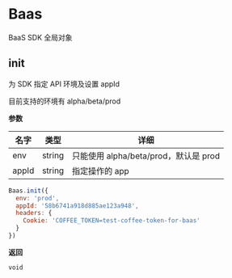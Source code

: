 # Baas

BaaS SDK 全局对象

## init

为 SDK 指定 API 环境及设置 appId

<p class="tip">目前支持的环境有 alpha/beta/prod</p>

**参数**

| 名字 | 类型 | 详细 |
| ---- | ---- | ------ |
| env | string | 只能使用 alpha/beta/prod，默认是 prod |
| appId | string | 指定操作的 app |

```js
Baas.init({
  env: 'prod',
  appId: '58b6741a918d885ae123a948',
  headers: {
    Cookie: 'COFFEE_TOKEN=test-coffee-token-for-baas'
  }
})
```

**返回**

`void`

